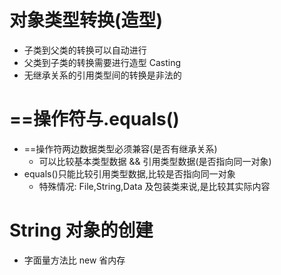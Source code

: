 <!--
 * @Author: Weidows
 * @Date: 2020-09-19 09:53:42
 * @LastEditors: Weidows
 * @LastEditTime: 2020-09-19 11:42:36
 * @FilePath: \Weidows\Java\src\main\java\twenty\september\object_casting\README.md
-->

# 对象类型转换(造型)

- 子类到父类的转换可以自动进行
- 父类到子类的转换需要进行造型 Casting
- 无继承关系的引用类型间的转换是非法的

# ==操作符与.equals()

- ==操作符两边数据类型必须兼容(是否有继承关系)
  - 可以比较基本类型数据 && 引用类型数据(是否指向同一对象)
- equals()只能比较引用类型数据,比较是否指向同一对象
  - 特殊情况: File,String,Data 及包装类来说,是比较其实际内容

# String 对象的创建

- 字面量方法比 new 省内存
